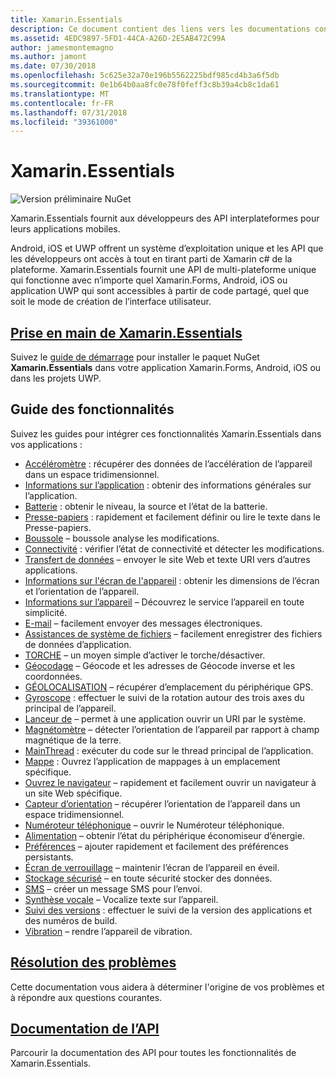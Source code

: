 ```yaml
---
title: Xamarin.Essentials
description: Ce document contient des liens vers les documentations concernant Xamarin.Essentials. Xamarin.Essentials rassemble les API natives en une API multiplateforme unique pour les applications mobiles.
ms.assetid: 4EDC9897-5FD1-44CA-A26D-2E5AB472C99A
author: jamesmontemagno
ms.author: jamont
ms.date: 07/30/2018
ms.openlocfilehash: 5c625e32a70e196b5562225bdf985cd4b3a6f5db
ms.sourcegitcommit: 0e1b64b0aa8fc0e78f0feff3c8b39a4cb8c1da61
ms.translationtype: MT
ms.contentlocale: fr-FR
ms.lasthandoff: 07/31/2018
ms.locfileid: "39361000"
---
```

# <a name="xamarinessentials"></a>Xamarin.Essentials

![Version préliminaire NuGet](~/media/shared/pre-release.png)

Xamarin.Essentials fournit aux développeurs des API interplateformes pour leurs applications mobiles.

Android, iOS et UWP offrent un système d’exploitation unique et les API que les développeurs ont accès à tout en tirant parti de Xamarin c# de la plateforme. Xamarin.Essentials fournit une API de multi-plateforme unique qui fonctionne avec n’importe quel Xamarin.Forms, Android, iOS ou application UWP qui sont accessibles à partir de code partagé, quel que soit le mode de création de l’interface utilisateur.

## <a name="get-started-with-xamarinessentialsget-startedmdcontextxamarinxamarin-forms"></a>[Prise en main de Xamarin.Essentials](get-started.md?context=xamarin/xamarin-forms)

Suivez le [guide de démarrage](get-started.md) pour installer le paquet NuGet **Xamarin.Essentials** dans votre application Xamarin.Forms, Android, iOS ou dans les projets UWP.

## <a name="feature-guides"></a>Guide des fonctionnalités

Suivez les guides pour intégrer ces fonctionnalités Xamarin.Essentials dans vos applications :

* [Accéléromètre](accelerometer.md?context=xamarin/xamarin-forms) : récupérer des données de l’accélération de l’appareil dans un espace tridimensionnel.
* [Informations sur l’application](app-information.md?context=xamarin/xamarin-forms) : obtenir des informations générales sur l’application.
* [Batterie](battery.md?context=xamarin/xamarin-forms) : obtenir le niveau, la source et l’état de la batterie.
* [Presse-papiers](clipboard.md?context=xamarin/xamarin-forms) : rapidement et facilement définir ou lire le texte dans le Presse-papiers.
* [Boussole](compass.md?context=xamarin/xamarin-forms) – boussole analyse les modifications.
* [Connectivité](connectivity.md?context=xamarin/xamarin-forms) : vérifier l’état de connectivité et détecter les modifications.
* [Transfert de données](data-transfer.md?context=xamarin/xamarin-forms) – envoyer le site Web et texte URI vers d’autres applications.
* [Informations sur l'écran de l'appareil](device-display.md?context=xamarin/xamarin-forms) : obtenir les dimensions de l’écran et l’orientation de l’appareil.
* [Informations sur l’appareil](device-information.md?context=xamarin/xamarin-forms) – Découvrez le service l’appareil en toute simplicité.
* [E-mail](email.md?context=xamarin/xamarin-forms) – facilement envoyer des messages électroniques.
* [Assistances de système de fichiers](file-system-helpers.md?context=xamarin/xamarin-forms) – facilement enregistrer des fichiers de données d’application.
* [TORCHE](flashlight.md?context=xamarin/xamarin-forms) – un moyen simple d’activer le torche/désactiver.
* [Géocodage](geocoding.md?context=xamarin/xamarin-forms) – Géocode et les adresses de Géocode inverse et les coordonnées.
* [GÉOLOCALISATION](geolocation.md?context=xamarin/xamarin-forms) – récupérer d’emplacement du périphérique GPS.
* [Gyroscope](gyroscope.md?context=xamarin/xamarin-forms) : effectuer le suivi de la rotation autour des trois axes du principal de l’appareil.
* [Lanceur de](launcher.md?context=xamarin/xamarin-forms) – permet à une application ouvrir un URI par le système.
* [Magnétomètre](magnetometer.md?context=xamarin/xamarin-forms) – détecter l’orientation de l’appareil par rapport à champ magnétique de la terre.
* [MainThread](main-thread.md?content=xamarin/xamarin-forms) : exécuter du code sur le thread principal de l’application.
* [Mappe](maps.md?content=xamarin/xamarin-forms) : Ouvrez l’application de mappages à un emplacement spécifique.
* [Ouvrez le navigateur](open-browser.md?context=xamarin/xamarin-forms) – rapidement et facilement ouvrir un navigateur à un site Web spécifique.
* [Capteur d’orientation](orientation-sensor.md?context=xamarin/xamarin-forms) – récupérer l’orientation de l’appareil dans un espace tridimensionnel.
* [Numéroteur téléphonique](phone-dialer.md?context=xamarin/xamarin-forms) – ouvrir le Numéroteur téléphonique.
* [Alimentation](power.md?context=xamarin/xamarin-forms) – obtenir l’état du périphérique économiseur d’énergie.
* [Préférences](preferences.md?context=xamarin/xamarin-forms) – ajouter rapidement et facilement des préférences persistants.
* [Écran de verrouillage](screen-lock.md?context=xamarin/xamarin-forms) – maintenir l’écran de l’appareil en éveil.
* [Stockage sécurisé](secure-storage.md?context=xamarin/xamarin-forms) – en toute sécurité stocker des données.
* [SMS](sms.md?context=xamarin/xamarin-forms) – créer un message SMS pour l’envoi.
* [Synthèse vocale](text-to-speech.md?context=xamarin/xamarin-forms) – Vocalize texte sur l’appareil.
* [Suivi des versions](version-tracking.md?context=xamarin/xamarin-forms) : effectuer le suivi de la version des applications et des numéros de build.
* [Vibration](vibrate.md?context=xamarin/xamarin-forms) – rendre l’appareil de vibration.

## <a name="troubleshootingtroubleshootingmdcontextxamarinxamarin-forms"></a>[Résolution des problèmes](troubleshooting.md?context=xamarin/xamarin-forms)

Cette documentation vous aidera à déterminer l'origine de vos problèmes et à répondre aux questions courantes.

## <a name="api-documentationxrefxamarinessentials"></a>[Documentation de l’API](xref:Xamarin.Essentials)

Parcourir la documentation des API pour toutes les fonctionnalités de Xamarin.Essentials.
